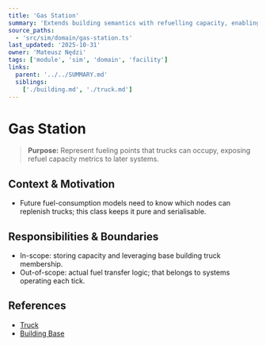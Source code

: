 ```yaml
---
title: 'Gas Station'
summary: 'Extends building semantics with refuelling capacity, enabling future fuel logistics systems.'
source_paths:
  - 'src/sim/domain/gas-station.ts'
last_updated: '2025-10-31'
owner: 'Mateusz Nędzi'
tags: ['module', 'sim', 'domain', 'facility']
links:
  parent: '../../SUMMARY.md'
  siblings:
    ['./building.md', './truck.md']
---
```


# Gas Station

> **Purpose:** Represent fueling points that trucks can occupy, exposing refuel capacity metrics to later systems.

## Context & Motivation

- Future fuel-consumption models need to know which nodes can replenish trucks; this class keeps it pure and serialisable.

## Responsibilities & Boundaries

- In-scope: storing capacity and leveraging base building truck membership.
- Out-of-scope: actual fuel transfer logic; that belongs to systems operating each tick.

## References

- [Truck](./truck.md)
- [Building Base](./building.md)

